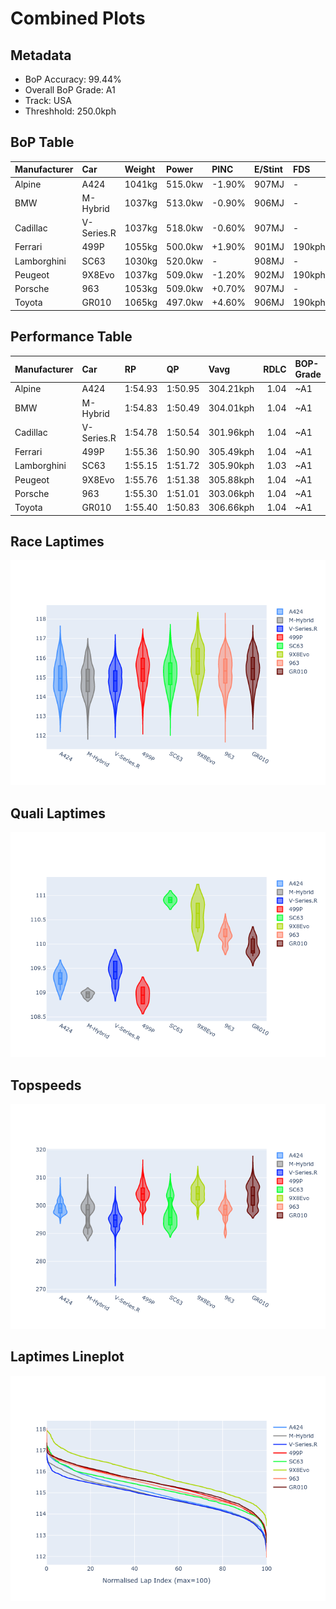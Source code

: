 # Combined Plots

## Metadata

- BoP Accuracy: 99.44%
- Overall BoP Grade: A1
- Track: USA
- Threshhold: 250.0kph

## BoP Table
| Manufacturer   | Car        | Weight   | Power   | PINC   | E/Stint   | FDS    |
|:---------------|:-----------|:---------|:--------|:-------|:----------|:-------|
| Alpine         | A424       | 1041kg   | 515.0kw | -1.90% | 907MJ     | -      |
| BMW            | M-Hybrid   | 1037kg   | 513.0kw | -0.90% | 906MJ     | -      |
| Cadillac       | V-Series.R | 1037kg   | 518.0kw | -0.60% | 907MJ     | -      |
| Ferrari        | 499P       | 1055kg   | 500.0kw | +1.90% | 901MJ     | 190kph |
| Lamborghini    | SC63       | 1030kg   | 520.0kw | -      | 908MJ     | -      |
| Peugeot        | 9X8Evo     | 1037kg   | 509.0kw | -1.20% | 902MJ     | 190kph |
| Porsche        | 963        | 1053kg   | 509.0kw | +0.70% | 907MJ     | -      |
| Toyota         | GR010      | 1065kg   | 497.0kw | +4.60% | 906MJ     | 190kph |

## Performance Table
| Manufacturer   | Car        | RP      | QP      | Vavg      |   RDLC | BOP-Grade   | Match   |
|:---------------|:-----------|:--------|:--------|:----------|-------:|:------------|:--------|
| Alpine         | A424       | 1:54.93 | 1:50.95 | 304.21kph |   1.04 | ~A1         | 100.00% |
| BMW            | M-Hybrid   | 1:54.83 | 1:50.49 | 304.01kph |   1.04 | ~A1         | 99.84%  |
| Cadillac       | V-Series.R | 1:54.78 | 1:50.54 | 301.96kph |   1.04 | ~A1         | 99.81%  |
| Ferrari        | 499P       | 1:55.36 | 1:50.90 | 305.49kph |   1.04 | ~A1         | 99.98%  |
| Lamborghini    | SC63       | 1:55.15 | 1:51.72 | 305.90kph |   1.03 | ~A1         | 99.88%  |
| Peugeot        | 9X8Evo     | 1:55.76 | 1:51.38 | 305.88kph |   1.04 | ~A1         | 96.11%  |
| Porsche        | 963        | 1:55.30 | 1:51.01 | 303.06kph |   1.04 | ~A1         | 99.89%  |
| Toyota         | GR010      | 1:55.40 | 1:50.83 | 306.66kph |   1.04 | ~A1         | 99.98%  |

## Race Laptimes
![Race Laptimes](images/race_violin.png)

## Quali Laptimes
![Quali Laptimes](images/quali_violin.png)

## Topspeeds
![Topspeeds](images/topspeed_violin.png)

## Laptimes Lineplot
![Laptimes Lineplot](images/laptime_line.png)

